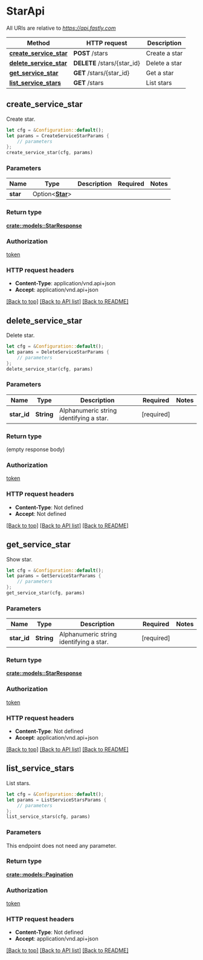 # StarApi

All URIs are relative to *https://api.fastly.com*

Method | HTTP request | Description
------------- | ------------- | -------------
[**create_service_star**](StarApi.md#create_service_star) | **POST** /stars | Create a star
[**delete_service_star**](StarApi.md#delete_service_star) | **DELETE** /stars/{star_id} | Delete a star
[**get_service_star**](StarApi.md#get_service_star) | **GET** /stars/{star_id} | Get a star
[**list_service_stars**](StarApi.md#list_service_stars) | **GET** /stars | List stars



## create_service_star

Create star.

```rust
let cfg = &Configuration::default();
let params = CreateServiceStarParams {
    // parameters
};
create_service_star(cfg, params)
```

### Parameters


Name | Type | Description  | Required | Notes
------------- | ------------- | ------------- | ------------- | -------------
**star** | Option\<[**Star**](Star.md)> |  |  |

### Return type

[**crate::models::StarResponse**](StarResponse.md)

### Authorization

[token](../README.md#token)

### HTTP request headers

- **Content-Type**: application/vnd.api+json
- **Accept**: application/vnd.api+json

[[Back to top]](#) [[Back to API list]](../README.md#documentation-for-api-endpoints) [[Back to README]](../README.md)


## delete_service_star

Delete star.

```rust
let cfg = &Configuration::default();
let params = DeleteServiceStarParams {
    // parameters
};
delete_service_star(cfg, params)
```

### Parameters


Name | Type | Description  | Required | Notes
------------- | ------------- | ------------- | ------------- | -------------
**star_id** | **String** | Alphanumeric string identifying a star. | [required] |

### Return type

 (empty response body)

### Authorization

[token](../README.md#token)

### HTTP request headers

- **Content-Type**: Not defined
- **Accept**: Not defined

[[Back to top]](#) [[Back to API list]](../README.md#documentation-for-api-endpoints) [[Back to README]](../README.md)


## get_service_star

Show star.

```rust
let cfg = &Configuration::default();
let params = GetServiceStarParams {
    // parameters
};
get_service_star(cfg, params)
```

### Parameters


Name | Type | Description  | Required | Notes
------------- | ------------- | ------------- | ------------- | -------------
**star_id** | **String** | Alphanumeric string identifying a star. | [required] |

### Return type

[**crate::models::StarResponse**](StarResponse.md)

### Authorization

[token](../README.md#token)

### HTTP request headers

- **Content-Type**: Not defined
- **Accept**: application/vnd.api+json

[[Back to top]](#) [[Back to API list]](../README.md#documentation-for-api-endpoints) [[Back to README]](../README.md)


## list_service_stars

List stars.

```rust
let cfg = &Configuration::default();
let params = ListServiceStarsParams {
    // parameters
};
list_service_stars(cfg, params)
```

### Parameters

This endpoint does not need any parameter.

### Return type

[**crate::models::Pagination**](Pagination.md)

### Authorization

[token](../README.md#token)

### HTTP request headers

- **Content-Type**: Not defined
- **Accept**: application/vnd.api+json

[[Back to top]](#) [[Back to API list]](../README.md#documentation-for-api-endpoints) [[Back to README]](../README.md)

